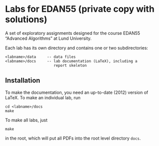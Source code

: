 Labs for EDAN55 (private copy with solutions)
===============

A set of exploratory assignments designed for the course EDAN55
“Advanced Algorithms” at Lund University.

Each lab has its own directory and contains one or two subdirectories:

    <labname>/data     -- data files
    <labname>/docs     -- lab documentation (LaTeX), including a
                          report skeleton

Installation
------------

To make the documentation, you need an up-to-date (2012) version of
LaTeX. To make an individual lab, run

    cd <labname>/docs
    make

To make all labs, just

    make

in the root, which will put all PDFs into the root level directory
`docs`.
